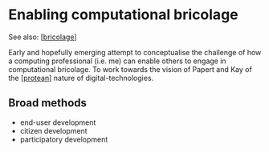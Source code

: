 <!--
 Copyright (C) 2023 David Jones
 
 This file is part of memex.
 
 memex is free software: you can redistribute it and/or modify
 it under the terms of the GNU General Public License as published by
 the Free Software Foundation, either version 3 of the License, or
 (at your option) any later version.
 
 memex is distributed in the hope that it will be useful,
 but WITHOUT ANY WARRANTY; without even the implied warranty of
 MERCHANTABILITY or FITNESS FOR A PARTICULAR PURPOSE.  See the
 GNU General Public License for more details.
 
 You should have received a copy of the GNU General Public License
 along with memex.  If not, see <http://www.gnu.org/licenses/>.
-->

# Enabling computational bricolage 

See also: [[bricolage]]

Early and hopefully emerging attempt to conceptualise the challenge of how a computing professional (i.e. me) can enable others to engage in computational bricolage. To work towards the vision of Papert and Kay of the [[protean]] nature of digital-technologies.

## Broad methods 

- end-user development 
- citizen development
- participatory development


[//begin]: # "Autogenerated link references for markdown compatibility"
[bricolage]: bricolage "Bricolage"
[protean]: ../concepts/protean "Protean"
[//end]: # "Autogenerated link references"